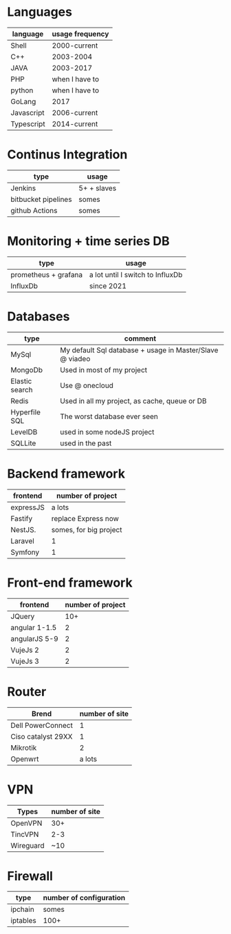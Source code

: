 # Languages

| language  | usage frequency |
|-----------|-----------------|
| Shell     | 2000-current    |
| C++       | 2003-2004       |
| JAVA      | 2003-2017       |
| PHP       | when I have to  |
| python    | when I have to  |
| GoLang    | 2017            |
| Javascript| 2006-current    |
| Typescript| 2014-current    |

# Continus Integration

| type          | usage |
|---------------|-------------|
| Jenkins       | 5+ + slaves |
| bitbucket pipelines | somes |
| github Actions | somes |

# Monitoring + time series DB

| type          | usage |
|---------------|-------------|
| prometheus + grafana | a lot until I switch to InfluxDb |
| InfluxDb       | since 2021       |

# Databases

| type           | comment |
|----------------|-------------|
| MySql          | My default Sql database + usage in Master/Slave @ viadeo |
| MongoDb        | Used in most of my project |
| Elastic search | Use @ onecloud |
| Redis          | Used in all my project, as cache, queue or DB |
| Hyperfile SQL  | The worst database ever seen |
| LevelDB        | used in some nodeJS project |
| SQLLite        | used in the past |

# Backend framework

| frontend      | number of project |
|---------------|------------------|
| expressJS     | a lots |
| Fastify       | replace Express now |
| NestJS.       | somes, for big project |
| Laravel       |  1   |
| Symfony       |  1   |

# Front-end framework

| frontend      | number of project |
|---------------|------------------|
| JQuery        | 10+  |
| angular 1-1.5 |  2   |
| angularJS 5-9 |  2   |
| VujeJs 2      |  2   |
| VujeJs 3      |  2   |

# Router

| Brend         | number of site |
|---------------|-------------|
| Dell PowerConnect| 1           |
| Ciso catalyst 29XX | 1           |
| Mikrotik      | 2           |
| Openwrt       | a lots      |

# VPN

| Types         | number of site |
|---------------|--------------|
| OpenVPN       | 30+          |
| TincVPN       | 2-3          |
| Wireguard     | ~10          |

# Firewall

| type       | number of configuration   |
|------------|---------------------------|
| ipchain    | somes                     |
| iptables   | 100+                      |

